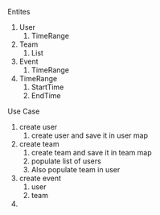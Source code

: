 
Entites

1. User
   1. TimeRange
2. Team
   1. List<User>
3. Event
   1. TimeRange
4. TimeRange
   1. StartTime
   2. EndTime



Use Case

1. create user
   1. create user and save it in user map
2. create team
   1. create team and save it in team map
   2. populate list of users
   3. Also populate team in user
3. create event
   1. user 
   2. team
4. 